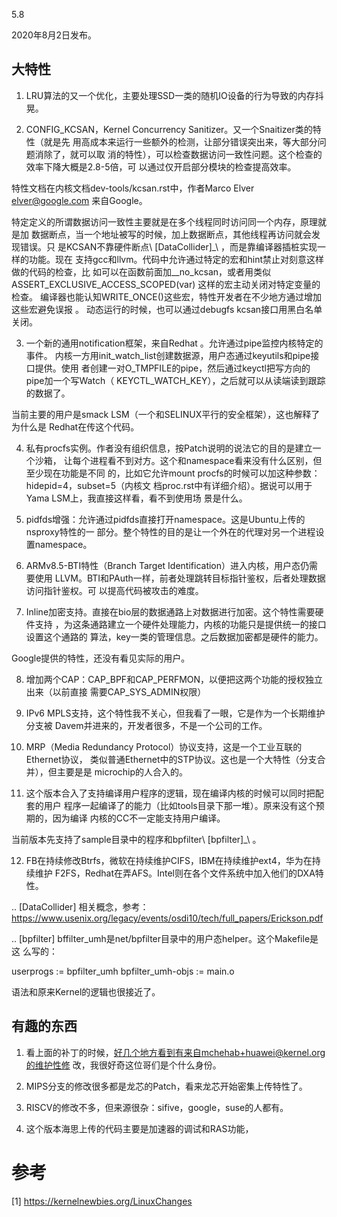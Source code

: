     
5.8

2020年8月2日发布。

## 大特性

1. LRU算法的又一个优化，主要处理SSD一类的随机IO设备的行为导致的内存抖晃。

2. CONFIG_KCSAN，Kernel Concurrency Sanitizer。又一个Snaitizer类的特性（就是先
  用高成本来运行一些额外的检测，让部分错误突出来，等大部分问题消除了，就可以取
  消的特性），可以检查数据访问一致性问题。这个检查的效率下降大概是2.8-5倍，可
  以通过仅开启部分模块的检查提高效率。

  特性文档在内核文档dev-tools/kcsan.rst中，作者Marco Elver <elver@google.com>
  来自Google。

  特定定义的所谓数据访问一致性主要就是在多个线程同时访问同一个内存，原理就是加
  数据断点，当一个地址被写的时候，加上数据断点，其他线程再访问就会发现错误。只
  是KCSAN不靠硬件断点\ [DataCollider]_\ ，而是靠编译器插桩实现一样的功能。现在
  支持gcc和llvm。代码中允许通过特定的宏和hint禁止对刻意这样做的代码的检查，比
  如可以在函数前面加__no_kcsan，或者用类似ASSERT_EXCLUSIVE_ACCESS_SCOPED(var)
  这样的宏主动关闭对特定变量的检查。
  编译器也能认知WRITE_ONCE()这些宏，特性开发者在不少地方通过增加这些宏避免误报
  。
  动态运行的时候，也可以通过debugfs kcsan接口用黑白名单关闭。

3. 一个新的通用notification框架，来自Redhat 。允许通过pipe监控内核特定的事件。
  内核一方用init_watch_list创建数据源，用户态通过keyutils和pipe接口提供。使用
  者创建一对O_TMPFILE的pipe，然后通过keyctl把写方向的pipe加一个写Watch（
  KEYCTL_WATCH_KEY），之后就可以从读端读到跟踪的数据了。

  当前主要的用户是smack LSM（一个和SELINUX平行的安全框架），这也解释了为什么是
  Redhat在传这个代码。

4. 私有procfs实例。作者没有组织信息，按Patch说明的说法它的目的是建立一个沙箱，
  让每个进程看不到对方。这个和namespace看来没有什么区别，但至少现在功能是不同
  的，比如它允许mount procfs的时候可以加这种参数：hidepid=4，subset=5（内核文
  档proc.rst中有详细介绍）。据说可以用于Yama LSM上，我直接这样看，看不到使用场
  景是什么。

5. pidfds增强：允许通过pidfds直接打开namespace。这是Ubuntu上传的nsproxy特性的一
  部分。整个特性的目的是让一个外在的代理对另一个进程设置namespace。

6. ARMv8.5-BTI特性（Branch Target Identification）进入内核，用户态仍需要使用
  LLVM。BTI和PAuth一样，前者处理跳转目标指针鉴权，后者处理数据访问指针鉴权。可
  以提高代码被攻击的难度。

7. Inline加密支持。直接在bio层的数据通路上对数据进行加密。这个特性需要硬件支持
  ，为这条通路建立一个硬件处理能力，内核的功能只是提供统一的接口设置这个通路的
  算法，key一类的管理信息。之后数据加密都是硬件的能力。

  Google提供的特性，还没有看见实际的用户。

8. 增加两个CAP：CAP_BPF和CAP_PERFMON，以便把这两个功能的授权独立出来（以前直接
  需要CAP_SYS_ADMIN权限）

9. IPv6 MPLS支持，这个特性我不关心，但我看了一眼，它是作为一个长期维护分支被
  Davem并进来的，开发者很多，不是一个公司的工作。

10. MRP（Media Redundancy Protocol）协议支持，这是一个工业互联的Ethernet协议，
  类似普通Ethernet中的STP协议。这也是一个大特性（分支合并），但主要是是
  microchip的人合入的。

11. 这个版本合入了支持编译用户程序的逻辑，现在编译内核的时候可以同时把配套的用户
  程序一起编译了的能力（比如tools目录下那一堆）。原来没有这个预期的，因为编译
  内核的CC不一定能支持用户编译。

  当前版本先支持了sample目录中的程序和bpfilter\ [bpfilter]_\ 。

12. FB在持续修改Btrfs，微软在持续维护CIFS，IBM在持续维护ext4，华为在持续维护
  F2FS，Redhat在弄AFS。Intel则在各个文件系统中加入他们的DXA特性。

.. [DataCollider] 相关概念，参考：
  https://www.usenix.org/legacy/events/osdi10/tech/full_papers/Erickson.pdf

.. [bpfilter] bffilter_umh是net/bpfilter目录中的用户态helper。这个Makefile是这
  么写的：
  
  userprogs := bpfilter_umh
  bpfilter_umh-objs := main.o

  语法和原来Kernel的逻辑也很接近了。

## 有趣的东西

1. 看上面的补丁的时候，好几个地方看到有来自mchehab+huawei@kernel.org的维护性修
  改，我很好奇这位哥们是个什么身份。

2. MIPS分支的修改很多都是龙芯的Patch，看来龙芯开始密集上传特性了。

3. RISCV的修改不多，但来源很杂：sifive，google，suse的人都有。

4. 这个版本海思上传的代码主要是加速器的调试和RAS功能，

参考
====
[1] https://kernelnewbies.org/LinuxChanges

